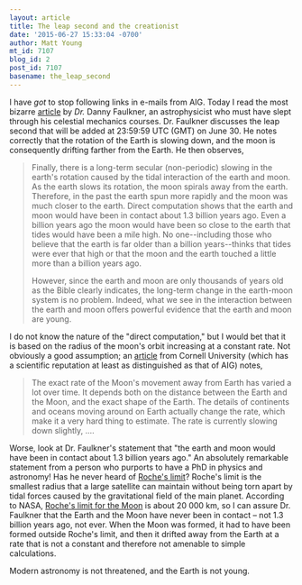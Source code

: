 ```yaml
---
layout: article
title: The leap second and the creationist
date: '2015-06-27 15:33:04 -0700'
author: Matt Young
mt_id: 7107
blog_id: 2
post_id: 7107
basename: the_leap_second
---
```

I have _got_ to stop following links in e-mails from AIG. Today I read the most bizarre [article](https://answersingenesis.org/astronomy/earth/how-will-you-use-your-extra-second/) by _Dr._ Danny Faulkner, an astrophysicist who must have slept through his celestial mechanics courses. Dr. Faulkner discusses the leap second that will be added at 23:59:59 UTC (GMT) on June 30. He notes correctly that the rotation of the Earth is slowing down, and the moon is consequently drifting farther from the Earth. He then observes,

> Finally, there is a long-term secular (non-periodic) slowing in the earth's rotation caused by the tidal interaction of the earth and moon. As the earth slows its rotation, the moon spirals away from the earth. Therefore, in the past the earth spun more rapidly and the moon was much closer to the earth. Direct computation shows that the earth and moon would have been in contact about 1.3 billion years ago. Even a billion years ago the moon would have been so close to the earth that tides would have been a mile high. No one--including those who believe that the earth is far older than a billion years--thinks that tides were ever that high or that the moon and the earth touched a little more than a billion years ago.
> 
> However, since the earth and moon are only thousands of years old as the Bible clearly indicates, the long-term change in the earth-moon system is no problem. Indeed, what we see in the interaction between the earth and moon offers powerful evidence that the earth and moon are young. 

I do not know the nature of the "direct computation," but I would bet that it is based on the radius of the moon's orbit increasing at a constant rate. Not obviously a good assumption; an [article](http://curious.astro.cornell.edu/our-solar-system/37-our-solar-system/the-moon/the-moon-and-the-earth/31-how-close-was-the-moon-to-the-earth-when-it-formed-intermediate) from Cornell University (which has a scientific reputation at least as distinguished as that of AIG) notes,

> The exact rate of the Moon's movement away from Earth has varied a lot over time. It depends both on the distance between the Earth and the Moon, and the exact shape of the Earth. The details of continents and oceans moving around on Earth actually change the rate, which make it a very hard thing to estimate. The rate is currently slowing down slightly, ....

Worse, look at Dr. Faulkner's statement that "the earth and moon would have been in contact about 1.3 billion years ago." An absolutely remarkable statement from a person who purports to have a PhD in physics and astronomy! Has he never heard of [Roche's limit](https://en.wikipedia.org/wiki/Roche_limit)? Roche's limit is the smallest radius that a large satellite can maintain without being torn apart by tidal forces caused by the gravitational field of the main planet. According to NASA, [Roche's limit for the Moon](http://spacemath.gsfc.nasa.gov/moon/5Page49.pdf) is about 20&nbsp;000 km, so I can assure Dr. Faulkner that the Earth and the Moon have never been in contact &ndash; not 1.3 billion years ago, not ever. When the Moon was formed, it had to have been formed outside Roche's limit, and then it drifted away from the Earth at a rate that is not a constant and therefore not amenable to simple calculations. 

Modern astronomy is not threatened, and the Earth is not young.
